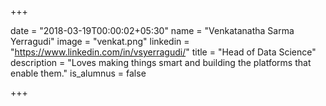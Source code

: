 +++

date = "2018-03-19T00:00:02+05:30" 
name = "Venkatanatha Sarma Yerragudi"
image = "venkat.png"
linkedin = "https://www.linkedin.com/in/vsyerragudi/"
title = "Head of Data Science"
description = "Loves making things smart and building the platforms that enable them."
is_alumnus = false

+++
